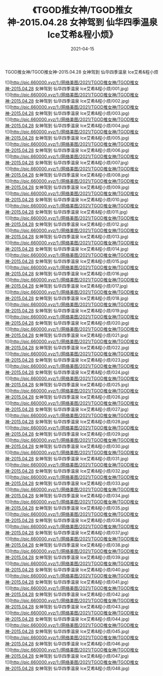 ﻿---
layout: post
title:  《TGOD推女神/TGOD推女神-2015.04.28 女神驾到 仙华四季温泉 Ice艾希&程小烦》
date:   2021-04-15
img: http://pic.660000.xyz/1:/网络美图/2021/TGOD推女神/TGOD推女神-2015.04.28 女神驾到 仙华四季温泉 Ice艾希&程小烦/000.jpg
categories: [美女, 清纯, 唯美]
---

TGOD推女神/TGOD推女神-2015.04.28 女神驾到 仙华四季温泉 Ice艾希&程小烦

 ![](http://pic.660000.xyz/1:/网络美图/2021/TGOD推女神/TGOD推女神-2015.04.28 女神驾到 仙华四季温泉 Ice艾希&程小烦/001.jpg) <br>![](http://pic.660000.xyz/1:/网络美图/2021/TGOD推女神/TGOD推女神-2015.04.28 女神驾到 仙华四季温泉 Ice艾希&程小烦/002.jpg) <br>![](http://pic.660000.xyz/1:/网络美图/2021/TGOD推女神/TGOD推女神-2015.04.28 女神驾到 仙华四季温泉 Ice艾希&程小烦/003.jpg) <br>![](http://pic.660000.xyz/1:/网络美图/2021/TGOD推女神/TGOD推女神-2015.04.28 女神驾到 仙华四季温泉 Ice艾希&程小烦/004.jpg) <br>![](http://pic.660000.xyz/1:/网络美图/2021/TGOD推女神/TGOD推女神-2015.04.28 女神驾到 仙华四季温泉 Ice艾希&程小烦/005.jpg) <br>![](http://pic.660000.xyz/1:/网络美图/2021/TGOD推女神/TGOD推女神-2015.04.28 女神驾到 仙华四季温泉 Ice艾希&程小烦/006.jpg) <br>![](http://pic.660000.xyz/1:/网络美图/2021/TGOD推女神/TGOD推女神-2015.04.28 女神驾到 仙华四季温泉 Ice艾希&程小烦/007.jpg) <br>![](http://pic.660000.xyz/1:/网络美图/2021/TGOD推女神/TGOD推女神-2015.04.28 女神驾到 仙华四季温泉 Ice艾希&程小烦/008.jpg) <br>![](http://pic.660000.xyz/1:/网络美图/2021/TGOD推女神/TGOD推女神-2015.04.28 女神驾到 仙华四季温泉 Ice艾希&程小烦/009.jpg) <br>![](http://pic.660000.xyz/1:/网络美图/2021/TGOD推女神/TGOD推女神-2015.04.28 女神驾到 仙华四季温泉 Ice艾希&程小烦/010.jpg) <br>![](http://pic.660000.xyz/1:/网络美图/2021/TGOD推女神/TGOD推女神-2015.04.28 女神驾到 仙华四季温泉 Ice艾希&程小烦/011.jpg) <br>![](http://pic.660000.xyz/1:/网络美图/2021/TGOD推女神/TGOD推女神-2015.04.28 女神驾到 仙华四季温泉 Ice艾希&程小烦/012.jpg) <br>![](http://pic.660000.xyz/1:/网络美图/2021/TGOD推女神/TGOD推女神-2015.04.28 女神驾到 仙华四季温泉 Ice艾希&程小烦/013.jpg) <br>![](http://pic.660000.xyz/1:/网络美图/2021/TGOD推女神/TGOD推女神-2015.04.28 女神驾到 仙华四季温泉 Ice艾希&程小烦/014.jpg) <br>![](http://pic.660000.xyz/1:/网络美图/2021/TGOD推女神/TGOD推女神-2015.04.28 女神驾到 仙华四季温泉 Ice艾希&程小烦/015.jpg) <br>![](http://pic.660000.xyz/1:/网络美图/2021/TGOD推女神/TGOD推女神-2015.04.28 女神驾到 仙华四季温泉 Ice艾希&程小烦/016.jpg) <br>![](http://pic.660000.xyz/1:/网络美图/2021/TGOD推女神/TGOD推女神-2015.04.28 女神驾到 仙华四季温泉 Ice艾希&程小烦/017.jpg) <br>![](http://pic.660000.xyz/1:/网络美图/2021/TGOD推女神/TGOD推女神-2015.04.28 女神驾到 仙华四季温泉 Ice艾希&程小烦/018.jpg) <br>![](http://pic.660000.xyz/1:/网络美图/2021/TGOD推女神/TGOD推女神-2015.04.28 女神驾到 仙华四季温泉 Ice艾希&程小烦/019.jpg) <br>![](http://pic.660000.xyz/1:/网络美图/2021/TGOD推女神/TGOD推女神-2015.04.28 女神驾到 仙华四季温泉 Ice艾希&程小烦/020.jpg) <br>![](http://pic.660000.xyz/1:/网络美图/2021/TGOD推女神/TGOD推女神-2015.04.28 女神驾到 仙华四季温泉 Ice艾希&程小烦/021.jpg) <br>![](http://pic.660000.xyz/1:/网络美图/2021/TGOD推女神/TGOD推女神-2015.04.28 女神驾到 仙华四季温泉 Ice艾希&程小烦/022.jpg) <br>![](http://pic.660000.xyz/1:/网络美图/2021/TGOD推女神/TGOD推女神-2015.04.28 女神驾到 仙华四季温泉 Ice艾希&程小烦/023.jpg) <br>![](http://pic.660000.xyz/1:/网络美图/2021/TGOD推女神/TGOD推女神-2015.04.28 女神驾到 仙华四季温泉 Ice艾希&程小烦/024.jpg) <br>![](http://pic.660000.xyz/1:/网络美图/2021/TGOD推女神/TGOD推女神-2015.04.28 女神驾到 仙华四季温泉 Ice艾希&程小烦/025.jpg) <br>![](http://pic.660000.xyz/1:/网络美图/2021/TGOD推女神/TGOD推女神-2015.04.28 女神驾到 仙华四季温泉 Ice艾希&程小烦/026.jpg) <br>![](http://pic.660000.xyz/1:/网络美图/2021/TGOD推女神/TGOD推女神-2015.04.28 女神驾到 仙华四季温泉 Ice艾希&程小烦/027.jpg) <br>![](http://pic.660000.xyz/1:/网络美图/2021/TGOD推女神/TGOD推女神-2015.04.28 女神驾到 仙华四季温泉 Ice艾希&程小烦/028.jpg) <br>![](http://pic.660000.xyz/1:/网络美图/2021/TGOD推女神/TGOD推女神-2015.04.28 女神驾到 仙华四季温泉 Ice艾希&程小烦/029.jpg) <br>![](http://pic.660000.xyz/1:/网络美图/2021/TGOD推女神/TGOD推女神-2015.04.28 女神驾到 仙华四季温泉 Ice艾希&程小烦/030.jpg) <br>![](http://pic.660000.xyz/1:/网络美图/2021/TGOD推女神/TGOD推女神-2015.04.28 女神驾到 仙华四季温泉 Ice艾希&程小烦/031.jpg) <br>![](http://pic.660000.xyz/1:/网络美图/2021/TGOD推女神/TGOD推女神-2015.04.28 女神驾到 仙华四季温泉 Ice艾希&程小烦/032.jpg) <br>![](http://pic.660000.xyz/1:/网络美图/2021/TGOD推女神/TGOD推女神-2015.04.28 女神驾到 仙华四季温泉 Ice艾希&程小烦/033.jpg) <br>![](http://pic.660000.xyz/1:/网络美图/2021/TGOD推女神/TGOD推女神-2015.04.28 女神驾到 仙华四季温泉 Ice艾希&程小烦/034.jpg) <br>![](http://pic.660000.xyz/1:/网络美图/2021/TGOD推女神/TGOD推女神-2015.04.28 女神驾到 仙华四季温泉 Ice艾希&程小烦/035.jpg) <br>![](http://pic.660000.xyz/1:/网络美图/2021/TGOD推女神/TGOD推女神-2015.04.28 女神驾到 仙华四季温泉 Ice艾希&程小烦/036.jpg) <br>![](http://pic.660000.xyz/1:/网络美图/2021/TGOD推女神/TGOD推女神-2015.04.28 女神驾到 仙华四季温泉 Ice艾希&程小烦/037.jpg) <br>![](http://pic.660000.xyz/1:/网络美图/2021/TGOD推女神/TGOD推女神-2015.04.28 女神驾到 仙华四季温泉 Ice艾希&程小烦/038.jpg) <br>![](http://pic.660000.xyz/1:/网络美图/2021/TGOD推女神/TGOD推女神-2015.04.28 女神驾到 仙华四季温泉 Ice艾希&程小烦/039.jpg) <br>![](http://pic.660000.xyz/1:/网络美图/2021/TGOD推女神/TGOD推女神-2015.04.28 女神驾到 仙华四季温泉 Ice艾希&程小烦/040.jpg) <br>![](http://pic.660000.xyz/1:/网络美图/2021/TGOD推女神/TGOD推女神-2015.04.28 女神驾到 仙华四季温泉 Ice艾希&程小烦/041.jpg) <br>![](http://pic.660000.xyz/1:/网络美图/2021/TGOD推女神/TGOD推女神-2015.04.28 女神驾到 仙华四季温泉 Ice艾希&程小烦/042.jpg) <br>![](http://pic.660000.xyz/1:/网络美图/2021/TGOD推女神/TGOD推女神-2015.04.28 女神驾到 仙华四季温泉 Ice艾希&程小烦/043.jpg) <br>![](http://pic.660000.xyz/1:/网络美图/2021/TGOD推女神/TGOD推女神-2015.04.28 女神驾到 仙华四季温泉 Ice艾希&程小烦/044.jpg) <br>![](http://pic.660000.xyz/1:/网络美图/2021/TGOD推女神/TGOD推女神-2015.04.28 女神驾到 仙华四季温泉 Ice艾希&程小烦/045.jpg) <br>![](http://pic.660000.xyz/1:/网络美图/2021/TGOD推女神/TGOD推女神-2015.04.28 女神驾到 仙华四季温泉 Ice艾希&程小烦/046.jpg) <br>![](http://pic.660000.xyz/1:/网络美图/2021/TGOD推女神/TGOD推女神-2015.04.28 女神驾到 仙华四季温泉 Ice艾希&程小烦/047.jpg) <br>![](http://pic.660000.xyz/1:/网络美图/2021/TGOD推女神/TGOD推女神-2015.04.28 女神驾到 仙华四季温泉 Ice艾希&程小烦/048.jpg) <br>